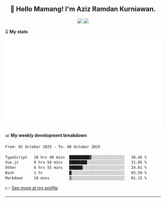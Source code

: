 <h2 align="center">👋 Hello Mamang! I'm Aziz Ramdan Kurniawan.</h2>  
<p align="center">
  <img src="https://komarev.com/ghpvc/?username=azizramdan">
  <img src="https://wakatime.com/badge/user/90056fa0-4c31-4eca-954e-2a3ac05896f9.svg">
</p>
    
⏳ **My stats**  
![](https://raw.githubusercontent.com/azizramdan/github-stats/master/generated/overview.svg#gh-dark-mode-only)

📊 **My weekly development breakdown**
<!--START_SECTION:waka-->

```txt
From: 01 October 2025 - To: 08 October 2025

TypeScript   10 hrs 49 mins  █████████▓░░░░░░░░░░░░░░░   38.45 %
Vue.js       8 hrs 58 mins   ████████░░░░░░░░░░░░░░░░░   31.85 %
Other        6 hrs 55 mins   ██████░░░░░░░░░░░░░░░░░░░   24.61 %
Bash         1 hr            █░░░░░░░░░░░░░░░░░░░░░░░░   03.59 %
Markdown     19 mins         ▒░░░░░░░░░░░░░░░░░░░░░░░░   01.15 %
```

<!--END_SECTION:waka-->
👉 [See more at my profile](https://wakatime.com/@azizramdan)
***
